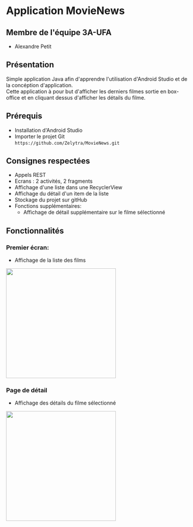 # Application MovieNews

## Membre de l'équipe 3A-UFA
* Alexandre Petit

## Présentation
Simple application Java afin d'apprendre l'utilisation d'Android Studio et de la concéption d'application.  
Cette application à pour but d'afficher les derniers filmes sortie en box-office et en cliquant dessus d'afficher les détails du filme.

## Prérequis
* Installation d'Android Studio
* Importer le projet Git  
``https://github.com/Zelytra/MovieNews.git``
  
## Consignes respectées
* Appels REST
* Ecrans : 2 activités, 2 fragments
* Affichage d'une liste dans une RecyclerView
* Affichage du détail d'un item de la liste
* Stockage du projet sur gitHub
* Fonctions supplémentaires:
  * Affichage de détail supplémentaire sur le filme sélectionné
    
## Fonctionnalités

### Premier écran:
* Affichage de la liste des films  
<img src="https://github.com/zelytra/MovieNews/blob/master/img/list.jpg" width = 300px/>
  
### Page de détail
* Affichage des détails du filme sélectionné   
<img src="https://github.com/zelytra/MovieNews/blob/master/img/detail.jpg" width = 300px/>

